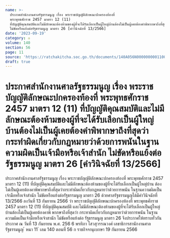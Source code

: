 ```yaml
---
name: >-
  ประกาศสำนักงานศาลรัฐธรรมนูญ เรื่อง พระราชบัญญัติลักษณะปกครองท้องที่
  พระพุทธศักราช 2457 มาตรา 12 (11)
  ที่บัญญัติคุณสมบัติและไม่มีลักษณะต้องห้ามของผู้ที่จะได้รับเลือกเป็นผู้ใหญ่บ้านต้องไม่เป็นผู้เคยต้องคำพิพากษาถึงที่สุดว่ากระทำผิดเกี่ยวกับกฎหมายว่าด้วยการพนันในฐานความผิดเป็นเจ้ามือหรือเจ้าสำนัก
  ไม่ขัดหรือแย้งต่อรัฐธรรมนูญ มาตรา 26 [คำวินิจฉัยที่ 13/2566]
date: '2023-09-19'
category: ก
volume: 140
section: 56
page: 11
source: 'https://ratchakitcha.soc.go.th/documents/140A056N0000000001100.pdf'
draft: true
---
```


# ประกาศสำนักงานศาลรัฐธรรมนูญ เรื่อง พระราชบัญญัติลักษณะปกครองท้องที่ พระพุทธศักราช 2457 มาตรา 12 (11) ที่บัญญัติคุณสมบัติและไม่มีลักษณะต้องห้ามของผู้ที่จะได้รับเลือกเป็นผู้ใหญ่บ้านต้องไม่เป็นผู้เคยต้องคำพิพากษาถึงที่สุดว่ากระทำผิดเกี่ยวกับกฎหมายว่าด้วยการพนันในฐานความผิดเป็นเจ้ามือหรือเจ้าสำนัก ไม่ขัดหรือแย้งต่อรัฐธรรมนูญ มาตรา 26 [คำวินิจฉัยที่ 13/2566]

ประกาศสำนักงานศาลรัฐธรรมนูญ เรื่อง พระราชบัญญัติลักษณะปกครองท้องที่ พระพุทธศักราช 2457 มาตรา 12 (11) ที่บัญญัติคุณสมบัติและไม่มีลักษณะต้องห้ามของผู้ที่จะได้รับเลือกเป็นผู้ใหญ่บ้าน ต้องไม่เป็นผู้เคยต้องคาพิพากษาถึงที่สุดว่ากระทำผิดเกี่ยวกับกฎหมายว่าด้วยการพนัน ในฐานความผิดเป็นเจ้ามือหรือเจ้าสำนัก ไม่ขัดหรือแย้งต่อรัฐธรรมนูญ มาตรา 26 ด้วยศาลรัฐธรรมนูญได้มีคำวินิจฉัยที่ 13/2566 ลงวันที่ 13 กันยายน 2566 ว่า พระราชบัญญัติลักษณะปกครองท้องที่ พระพุทธศักราช 2457 มาตรา 12 (11) ที่บัญญัติคุณสมบัติ และไม่มีลักษณะต้องห้ามของผู้ที่จะได้รับเลือกเป็นผู้ใหญ่บ้านต้องไม่เป็นผู้เคยต้องคาพิ พากษาถึงที่สุดว่า กระทาผิดเกี่ยวกับกฎหมายว่าด้วยการพนัน ในฐานความผิดเป็นเจ้ามือหรือเจ้าสานัก ไม่ขัดหรือแย้งต่อ รัฐธรรมนูญ มาตรา 26 จึงประกาศให้ทราบทั่วกัน ประกาศ ณ วันที่ 13 กันยายน พ.ศ. 256 6 พรทิภา ไสวสุวรรณวงศ์ เลขาธิการสานักงานศาลรัฐธรรมนูญ ้ หนา 11 ่ เลม 140 ตอนที่ 56 ก ราชกิจจานุเบกษา 19 กันยายน 2566
